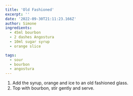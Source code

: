 ```yaml
---
title: 'Old Fashioned'
excerpt: ''
date: '2022-09-30T21:11:23.166Z'
author: Simone
ingredients:
  - 45ml bourbon
  - 2 dashes Angostura
  - 10ml sugar syrup
  - orange slice

tags:
  - sour
  - bourbon
  - angostura
---
```


1. Add the syrup, orange and ice to an old fashioned glass.
1. Top with bourbon, stir gently and serve.
